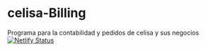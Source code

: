# celisa-Billing

Programa para la contabilidad y pedidos de celisa y sus negocios
[![Netlify Status](https://api.netlify.com/api/v1/badges/64b99321-62ed-4814-af17-23acd7cb47f3/deploy-status)](https://app.netlify.com/sites/fervent-villani-47f9ab/deploys)
